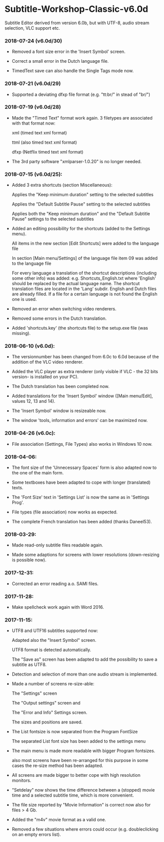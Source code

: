 # Subtitle-Workshop-Classic-v6.0d

Subtitle Editor derived from version 6.0b, but with UTF-8, audio stream selection, VLC support etc. 

### 2018-07-24 (v6.0d/30)

* Removed a font size error in the 'Insert Symbol' screen.

* Correct a small error in the Dutch language file.

* TimedText save can also handle the Single Tags mode now.

### 2018-07-21 (v6.0d/29)

* Supported a deviating dfxp file format (e.g. "tt:br/" in stead of "br/")

### 2018-07-19 (v6.0d/28)

* Made the "Timed Text" format work again. 3 filetypes are associated with that format now:

	xml (timed text xml format) 
	
	ttml (also timed text xml format)
	
	dfxp (Netflix timed text xml format)
	
* The 3rd party software "xmlparser-1.0.20" is no longer needed.	

### 2018-07-15 (v6.0d/25):

* Added 3 extra shortcuts (section Miscellaneous):

	Applies the "Keep minimum duration" setting to the selected subtitles
	
    Applies the "Default Subtitle Pause" setting to the selected subtitles
	
    Applies both the "Keep minimum duration" and the "Default Subtitle Pause" settings to the selected subtitles

* Added an editing possibility for the shortcuts (added to the Settings menu).

    All items in the new section [Edit Shortcuts] were added to the language file
	
	In section [Main menu/Settings] of the language file item 09 was added to the language file
	
	For every language a translation of the shortcut descriptions (including some other info) was added: e.g. Shortcuts_English.txt where 'English' should be replaced by the actual language name. The shortcut translation files are located in the 'Lang' subdir. English and Dutch files are already filled. If a file for a certain language is not found the English one is used.

* Removed an error when switching video renderers.
   
* Removed some errors in the Dutch translation.
	
* Added 'shortcuts.key' (the shortcuts file) to the setup.exe file (was missing).


### 2018-06-10 (v6.0d):

* The versionnumber has been changed from 6.0c to 6.0d because of the addition of the VLC video renderer.

* Added the VLC player as extra renderer (only visible if VLC - the 32 bits version- is installed on your PC).

* The Dutch translation has been completed now.

* Added translations for the 'Insert Symbol' window ([Main menu/Edit], values 12, 13 and 14).

* The 'Insert Symbol' window is resizeable now.

* The window 'tools, information and errors' can be maximized now.

### 2018-04-26 (v6.0c):

* File association (Settings, File Types) also works in Windows 10 now.

### 2018-04-06:	

* The font size of the 'Unnecessary Spaces' form is also adapted now to the one of the main form.
	
* Some textboxes have been adapted to cope with longer (translated) texts.

* The 'Font Size' text in 'Settings List' is now the same as in 'Settings Prog'.

* File types (file association) now works as expected.

* The complete French translation has been added (thanks Daneel53).

### 2018-03-29:

* Made read-only subtitle files readable again.

* Made some adaptions for screens with lower resolutions (down-resizing is possible now).

### 2017-12-31:

* Corrected an error reading a.o. SAMI files.

### 2017-11-28:	

* Make spellcheck work again with Word 2016.

### 2017-11-15:

* UTF8 and UTF16 subtitles supported now:

    Adapted also the "Insert Symbol" screen.
	
    UTF8 format is detected automatically.
	
    The "Save as" screen has been adapted to add the possibility to save a subtitle as UTF8.
	
* Detection and selection of more than one audio stream is implemented. 

* Made a number of screens re-size-able:

	The "Settings" screen
 
	The "Output settings" screen and
 
	The "Error and Info" Settings screen.  
 
	The sizes and positions are saved.
  
* The List fontsize is now separated from the Program FontSize

	The separated List font size has been added to the settings menu 
  
* The main menu is made more readable with bigger Program fontsizes. 

	also most screens have been re-arranged for this purpose 
	in some cases the re-size method has been adapted.  

* All screens are made bigger to better cope with high resolution monitors.  
  
* "Setdelay" now shows the time difference between a (stopped) movie time and a selected subtitle time, which is more convenient.  
  
* The file size reported by "Movie Information" is correct now also for files > 4 Gb.  
  
* Added the "m4v" movie format as a valid one.  
  
* Removed a few situations where errors could occur (e.g. doubleclicking on an empty errors list). 

 






